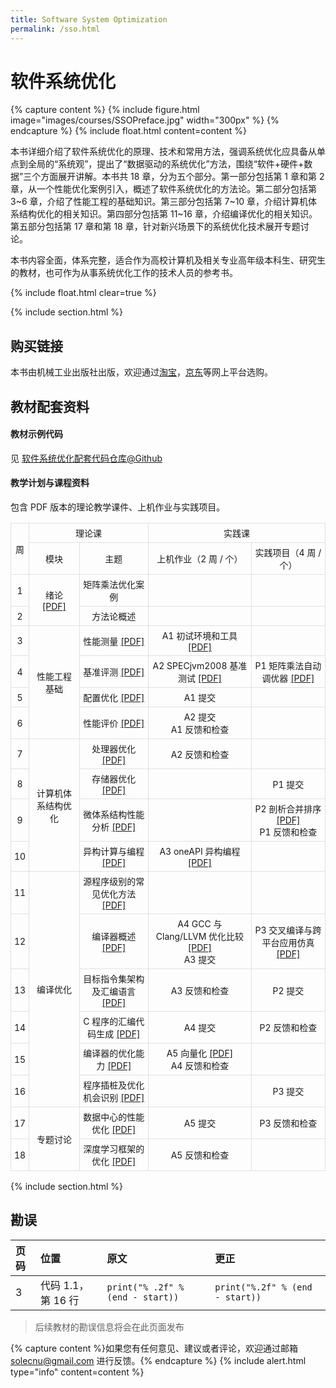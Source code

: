```yaml
---
title: Software System Optimization
permalink: /sso.html
---
```


# 软件系统优化

{% capture content %}
{% include figure.html image="images/courses/SSOPreface.jpg" width="300px" %}
{% endcapture %}
{% include float.html content=content %}

本书详细介绍了软件系统优化的原理、技术和常用方法，强调系统优化应具备从单点到全局的“系统观”，提出了“数据驱动的系统优化”方法，围绕“软件+硬件+数据”三个方面展开讲解。本书共 18 章，分为五个部分。第一部分包括第 1 章和第 2 章，从一个性能优化案例引入，概述了软件系统优化的方法论。第二部分包括第 3~6 章，介绍了性能工程的基础知识。第三部分包括第 7~10 章，介绍计算机体系结构优化的相关知识。第四部分包括第 11~16 章，介绍编译优化的相关知识。第五部分包括第 17 章和第 18 章，针对新兴场景下的系统优化技术展开专题讨论。

本书内容全面，体系完整，适合作为高校计算机及相关专业高年级本科生、研究生的教材，也可作为从事系统优化工作的技术人员的参考书。

{% include float.html clear=true %}

{% include section.html %}

## 购买链接

本书由机械工业出版社出版，欢迎通过[淘宝](https://e.tb.cn/h.h255TnIvV6Cq6qx?tk=7RdRVu8tU3k)，[京东](https://3.cn/2-jlXdMd)等网上平台选购。

## 教材配套资料

#### 教材示例代码

见 [软件系统优化配套代码仓库@Github](https://github.com/solecnugit/sso_code)

#### 教学计划与课程资料

包含 PDF 版本的理论教学课件、上机作业与实践项目。

<style type="text/css">
.tg  {border-collapse:collapse;border-spacing:0;}
.tg td{border-color:#e0e0e0;border-style:solid;border-width:1px;font-size:14px;
  overflow:hidden;padding:5px 5px;word-break:normal;}
.tg th{border-color:#e0e0e0;border-style:solid;border-width:1px;font-size:14px;
  font-weight:normal;overflow:hidden;padding:5px 5px;word-break:normal;}
.tg .tg-pb0m{border-color:#e0e0e0;text-align:center;vertical-align:center}
.tg .tg-za14{border-color:#e0e0e0;text-align:center;vertical-align:center}
.tg .tg-7zrl{text-align:center;vertical-align:center}
</style>
<table class="tg"><thead>
  <tr>
    <th class="tg-pb0m" rowspan="2">周</th>
    <th class="tg-pb0m" colspan="2">理论课</th>
    <th class="tg-pb0m" colspan="2">实践课</th>
  </tr>
  <tr>
    <th class="tg-pb0m">模块</th>
    <th class="tg-pb0m">主题</th>
    <th class="tg-pb0m">上机作业（2 周 / 个）</th>
    <th class="tg-pb0m">实践项目（4 周 / 个）</th>
  </tr></thead>
<tbody>
  <tr>
    <td class="tg-za14">1</td>
    <td class="tg-za14" rowspan="2">绪论 <a href="https://raw.githubusercontent.com/solecnugit/solecnugit.github.io/main/assets/theory/Ch1.Ch2.Intro.pdf">[PDF]</a></td>
    <td class="tg-za14">矩阵乘法优化案例</td>
    <td class="tg-za14"></td>
    <td class="tg-za14"></td>
  </tr>
  <tr>
    <td class="tg-za14">2</td>
    <td class="tg-za14">方法论概述</td>
    <td class="tg-za14"></td>
    <td class="tg-za14"></td>
  </tr>
  <tr>
    <td class="tg-7zrl">3</td>
    <td class="tg-7zrl" rowspan="4">性能工程基础</td>
    <td class="tg-7zrl">性能测量 <a href="https://raw.githubusercontent.com/solecnugit/solecnugit.github.io/main/assets/theory/Ch3.Measurement.pdf">[PDF]</a></td>
    <td class="tg-7zrl">A1 初试环境和工具 <a href="https://raw.githubusercontent.com/solecnugit/solecnugit.github.io/main/assets/practice/A1.pdf">[PDF]</a></td>
    <td class="tg-7zrl"></td>
  </tr>
  <tr>
    <td class="tg-7zrl">4</td>
    <td class="tg-7zrl">基准评测 <a href="https://raw.githubusercontent.com/solecnugit/solecnugit.github.io/main/assets/theory/Ch4.Benchmark.pdf">[PDF]</a></td>
    <td class="tg-7zrl">A2 SPECjvm2008 基准测试 <a href="https://raw.githubusercontent.com/solecnugit/solecnugit.github.io/main/assets/practice/A2.pdf">[PDF]</a></td>
    <td class="tg-7zrl">P1 矩阵乘法自动调优器 <a href="https://raw.githubusercontent.com/solecnugit/solecnugit.github.io/main/assets/practice/P1.pdf">[PDF]</a></td>
  </tr>
  <tr>
    <td class="tg-7zrl">5</td>
    <td class="tg-7zrl">配置优化 <a href="https://raw.githubusercontent.com/solecnugit/solecnugit.github.io/main/assets/theory/Ch5.Configure.pdf">[PDF]</a></td>
    <td class="tg-7zrl">A1 提交</td>
    <td class="tg-7zrl"></td>
  </tr>
  <tr>
    <td class="tg-7zrl">6</td>
    <td class="tg-7zrl">性能评价 <a href="https://raw.githubusercontent.com/solecnugit/solecnugit.github.io/main/assets/theory/Ch6.Evaluation.pdf">[PDF]</a></td>
    <td class="tg-7zrl">A2 提交<br>A1 反馈和检查</td>
    <td class="tg-7zrl"></td>
  </tr>
  <tr>
    <td class="tg-7zrl">7</td>
    <td class="tg-7zrl" rowspan="4">计算机体系结构优化</td>
    <td class="tg-7zrl">处理器优化 <a href="https://raw.githubusercontent.com/solecnugit/solecnugit.github.io/main/assets/theory/Ch7.Processor.pdf">[PDF]</a></td>
    <td class="tg-7zrl">A2 反馈和检查</td>
    <td class="tg-7zrl"></td>
  </tr>
  <tr>
    <td class="tg-7zrl">8</td>
    <td class="tg-7zrl">存储器优化 <a href="https://raw.githubusercontent.com/solecnugit/solecnugit.github.io/main/assets/theory/Ch8.Memory.pdf">[PDF]</a></td>
    <td class="tg-7zrl"></td>
    <td class="tg-7zrl">P1 提交</td>
  </tr>
  <tr>
    <td class="tg-7zrl">9</td>
    <td class="tg-7zrl">微体系结构性能分析 <a href="https://raw.githubusercontent.com/solecnugit/solecnugit.github.io/main/assets/theory/Ch9.Microarchitecture.pdf">[PDF]</a></td>
    <td class="tg-7zrl"></td>
    <td class="tg-7zrl">P2 剖析合并排序 <a href="https://raw.githubusercontent.com/solecnugit/solecnugit.github.io/main/assets/practice/P2.pdf">[PDF]</a><br>P1 反馈和检查</td>
  </tr>
  <tr>
    <td class="tg-7zrl">10</td>
    <td class="tg-7zrl">异构计算与编程 <a href="https://raw.githubusercontent.com/solecnugit/solecnugit.github.io/main/assets/theory/Ch10.Heterogeneous.pdf">[PDF]</a></td>
    <td class="tg-7zrl">A3 oneAPI 异构编程 <a href="https://raw.githubusercontent.com/solecnugit/solecnugit.github.io/main/assets/practice/A3.pdf">[PDF]</a></td>
    <td class="tg-7zrl"></td>
  </tr>
  <tr>
    <td class="tg-7zrl">11</td>
    <td class="tg-7zrl" rowspan="6">编译优化</td>
    <td class="tg-7zrl">源程序级别的常见优化方法 <a href="https://raw.githubusercontent.com/solecnugit/solecnugit.github.io/main/assets/theory/Ch11.Bentley.pdf">[PDF]</a></td>
    <td class="tg-7zrl"></td>
    <td class="tg-7zrl"></td>
  </tr>
  <tr>
    <td class="tg-7zrl">12</td>
    <td class="tg-7zrl">编译器概述 <a href="https://raw.githubusercontent.com/solecnugit/solecnugit.github.io/main/assets/theory/Ch12.Compiler.pdf">[PDF]</a></td>
    <td class="tg-7zrl">A4 GCC 与 Clang/LLVM 优化比较 <a href="https://raw.githubusercontent.com/solecnugit/solecnugit.github.io/main/assets/practice/A4.pdf">[PDF]</a><br>A3 提交</td>
    <td class="tg-7zrl">P3 交叉编译与跨平台应用仿真 <a href="https://raw.githubusercontent.com/solecnugit/solecnugit.github.io/main/assets/practice/P3.pdf">[PDF]</a></td>
  </tr>
  <tr>
    <td class="tg-7zrl">13</td>
    <td class="tg-7zrl">目标指令集架构及汇编语言 <a href="https://raw.githubusercontent.com/solecnugit/solecnugit.github.io/main/assets/theory/Ch13.Assembly.pdf">[PDF]</a></td>
    <td class="tg-7zrl">A3 反馈和检查</td>
    <td class="tg-7zrl">P2 提交</td>
  </tr>
  <tr>
    <td class="tg-7zrl">14</td>
    <td class="tg-7zrl">C 程序的汇编代码生成 <a href="https://raw.githubusercontent.com/solecnugit/solecnugit.github.io/main/assets/theory/Ch14.LLVMIR.pdf">[PDF]</a></td>
    <td class="tg-7zrl">A4 提交</td>
    <td class="tg-7zrl">P2 反馈和检查</td>
  </tr>
  <tr>
    <td class="tg-7zrl">15</td>
    <td class="tg-7zrl">编译器的优化能力 <a href="https://raw.githubusercontent.com/solecnugit/solecnugit.github.io/main/assets/theory/Ch15.Optimization.pdf">[PDF]</a></td>
    <td class="tg-7zrl">A5 向量化 <a href="https://raw.githubusercontent.com/solecnugit/solecnugit.github.io/main/assets/practice/A5.pdf">[PDF]</a><br>A4 反馈和检查</td>
    <td class="tg-7zrl"></td>
  </tr>
  <tr>
    <td class="tg-7zrl">16</td>
    <td class="tg-7zrl">程序插桩及优化机会识别 <a href="https://raw.githubusercontent.com/solecnugit/solecnugit.github.io/main/assets/theory/Ch16.Instrumentation.pdf">[PDF]</a></td>
    <td class="tg-7zrl"></td>
    <td class="tg-7zrl">P3 提交</td>
  </tr>
  <tr>
    <td class="tg-7zrl">17</td>
    <td class="tg-7zrl" rowspan="2">专题讨论</td>
    <td class="tg-7zrl">数据中心的性能优化 <a href="https://raw.githubusercontent.com/solecnugit/solecnugit.github.io/main/assets/theory/Ch17.Datacenter.pdf">[PDF]</a></td>
    <td class="tg-7zrl">A5 提交</td>
    <td class="tg-7zrl">P3 反馈和检查</td>
  </tr>
  <tr>
    <td class="tg-7zrl">18</td>
    <td class="tg-7zrl">深度学习框架的优化 <a href="https://raw.githubusercontent.com/solecnugit/solecnugit.github.io/main/assets/theory/Ch18.DLFramework.pdf">[PDF]</a></td>
    <td class="tg-7zrl">A5 反馈和检查</td>
    <td class="tg-7zrl"></td>
  </tr>
</tbody></table>

{% include section.html %}

## 勘误

| 页码  | 位置 | 原文 | 更正 |
| :---- | :---- | :---- | :---- |
| 3 | 代码 1.1，第 16 行 | `print("% .2f" % (end - start))` | `print("%.2f" % (end - start))` |

> 后续教材的勘误信息将会在此页面发布

{% capture content %}如果您有任何意见、建议或者评论，欢迎通过邮箱 solecnu@gmail.com 进行反馈。{% endcapture %}
{% include alert.html type="info" content=content %}
